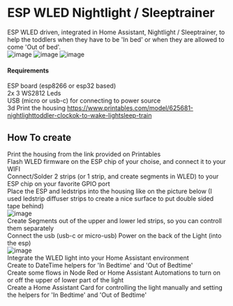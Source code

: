 # ESP WLED Nightlight / Sleeptrainer
ESP WLED driven, integrated in Home Assistant, Nightlight / Sleeptrainer, to help the toddlers when they have to be 'In bed' or when they are allowed to come 'Out of bed'.  
![image](https://github.com/kippesikgithub/esp_kids_nightlight/assets/100353268/b9dae179-6cb1-4d85-9185-682a2aa91dea)
![image](https://github.com/kippesikgithub/esp_kids_nightlight/assets/100353268/044eaf4b-2680-4f82-8fa0-32f2fb62c527)
![image](https://github.com/kippesikgithub/esp_kids_nightlight/assets/100353268/16167580-d81c-400a-beb6-447158b5ab55)


#### Requirements
ESP board (esp8266 or esp32 based)  
2x 3 WS2812 Leds  
USB (micro or usb-c) for connecting to power source  
3d Print the housing https://www.printables.com/model/625681-nightlighttoddler-clockok-to-wake-lightsleep-train  

## How To create
Print the housing from the link provided on Printables  
Flash WLED firmware on the ESP chip of your choise, and connect it to your WIFI  
Connect/Solder 2 strips (or 1 strip, and create segments in WLED) to your ESP chip on your favorite GPIO port  
Place the ESP and ledstrips into the housing like on the picture below (I used ledstrip diffuser strips to create a nice surface to put double sided tape behind)  
![image](https://github.com/kippesikgithub/esp_kids_nightlight/assets/100353268/7f787ed2-508f-4db0-bd42-5ef298da0aab)  
Create Segments out of the upper and lower led strips, so you can controll them separately  
Connect the usb (usb-c or micro-usb) Power on the back of the Light (into the esp)  
![image](https://github.com/kippesikgithub/esp_kids_nightlight/assets/100353268/05f606d3-38ad-4dd0-889f-0aa93d2951a3)  
Integrate the WLED light into your Home Assistant environment  
Create to DateTime helpers for 'In Bedtime' and 'Out of Bedtime'  
Create some flows in Node Red or Home Assistant Automations to turn on or off the upper of lower part of the light  
Create a Home Assistant Card for controlling the light manually and setting the helpers for 'In Bedtime' and 'Out of Bedtime'  
